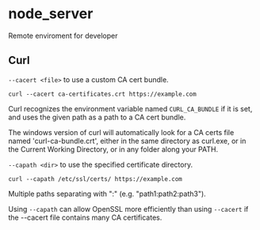 # node_server
Remote enviroment for developer

## Curl

`--cacert <file>` to use a custom CA cert bundle.

```
curl --cacert ca-certificates.crt https://example.com
```

Curl recognizes the environment variable named `CURL_CA_BUNDLE` if it is set, and uses the given path as a path to a CA cert bundle.

The windows version of curl will automatically look for a CA certs file named 'curl-ca-bundle.crt', either in the same directory as curl.exe, or in the Current Working Directory, or in any folder along your PATH.

`--capath <dir>` to use the specified certificate directory.

```
curl --capath /etc/ssl/certs/ https://example.com
```

Multiple paths separating with ":" (e.g. "path1:path2:path3").

Using `--capath` can allow OpenSSL more efficiently than using `--cacert` if the --cacert file contains many CA certificates.
